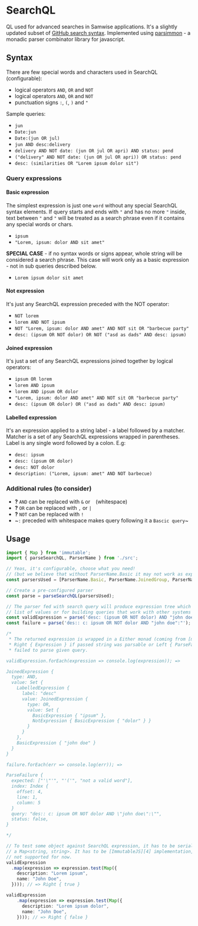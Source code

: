 # SearchQL

QL used for advanced searches in Samwise applications. It's a slightly updated subset of [GitHub search syntax][1]. Implemented using [parsimmon][2] - a monadic parser combinator library for javascript.

## Syntax

There are few special words and characters used in SearchQL (configurable):
- logical operators `AND`, `OR` and `NOT`
- logical operators `AND`, `OR` and `NOT`
- punctuation signs `:`, `(`, `)` and `"`

Sample queries:

- `jun`
- `Date:jun`
- `Date:(jun OR jul)`
- `jun AND desc:delivery`
- `delivery AND NOT date: (jun OR jul OR apri) AND status: pend`
- `("delivery" AND NOT date: (jun OR jul OR apri)) OR status: pend`
- `desc: (similarities OR "Lorem ipsum dolor sit")`

### Query expressions

#### Basic expression

The simplest expression is just one `word` without any special SearchQL syntax elements. If query starts and ends with `"` and has no more `"` inside, text between `"` and `"` will be treated as a search phrase even if it contains any special words or chars.

- `ipsum`
- `"Lorem, ipsum: dolor AND sit amet"`

**SPECIAL CASE** - if no syntax words or signs appear, whole string will be considered a search phrase. This case will work only as a basic expression - not in sub queries described below.

- `Lorem ipsum dolor sit amet`

#### Not expression

It's just any SearchQL expression preceded with the NOT operator:

- `NOT lorem`
- `lorem AND NOT ipsum`
- `NOT "Lorem, ipsum: dolor AND amet" AND NOT sit OR "barbecue party"`
- `desc: (ipsum OR NOT dolor) OR NOT ("asd as dads" AND desc: ipsum)`

#### Joined expression

It's just a set of any SearchQL expressions joined together by logical operators:

- `ipsum OR lorem`
- `lorem AND ipsum`
- `lorem AND ipsum OR dolor`
- `"Lorem, ipsum: dolor AND amet" AND NOT sit OR "barbecue party"`
- `desc: (ipsum OR dolor) OR ("asd as dads" AND desc: ipsum)`

#### Labelled expression

It's an expression applied to a string label - a label followed by a matcher. Matcher is a set of any SearchQL expressions wrapped in parentheses. Label is any single word followed by a colon. E.g:

- `desc: ipsum`
- `desc: (ipsum OR dolor)`
- `desc: NOT dolor`
- `description: ("Lorem, ipsum: amet" AND NOT barbecue)`

### Additional rules (to consider)

- **?** `AND` can be replaced with `&` or ` ` (whitespace)
- **?** `OR` can be replaced with `,` or `|`
- **?** `NOT` can be replaced with `!`
- ~`:` preceded with whitespace makes query following it a `Bascic query`~

## Usage

```typescript
import { Map } from 'immutable';
import { parseSearchQL, ParserName } from './src';

// Yeas, it's configurable, choose what you need!
// (but we believe that without ParserName.Basic it may not work as expected)
const parsersUsed = [ParserName.Basic, ParserName.JoinedGroup, ParserName.Labelled, ParserName.Not];

// Create a pre-configured parser
const parse = parseSearchQL(parsersUsed);

// The parser fed with search query will produce expression tree which can be used for testing some
// list of values or for building queries that work with other systems (e.g. ElasticSearch)
const validExpression = parse('desc: (ipsum OR NOT dolor) AND "john doe"');
const failure = parse('des:: c: ipsum OR NOT dolor AND "john doe":"');

/* 
 * The returned expression is wrapped in a Either monad (coming from [monet][3]), it's 
 * Right { Expression } if passed string was parsable or Left { ParseFailure } if parser
 * failed to parse given query.

validExpression.forEach(expression => console.log(expression)); =>

JoinedExpression {
  type: AND,
  value: Set {
    LabelledExpression {
      label: "desc"
      value: JoinedExpression {
        type: OR,
        value: Set {
          BasicExpression { "ipsum" },
          NotExpression { BasicExpression { "dolor" } }
        }
      }
    },
    BasicExpression { "john doe" }
  }
}

failure.forEach(err => console.log(err)); =>

ParseFailure {
  expected: ["'\"'", "'('", "not a valid word"],
  index: Index {
    offset: 4,
    line: 1,
    column: 5
  }
  query: "des:: c: ipsum OR NOT dolor AND \"john doe\":\"",
  status: false,
}

*/

// To test some object against SearchQL expression, it has to be serialized to 
// a Map<string, string>. It has to be [ImmutableJS][4] implementation, native Map is
// not supported for now.
validExpression
  .map(expression => expression.test(Map({
    description: "Lorem ipsum",
    name: "John Doe",
  }))); // => Right { true }

validExpression
    .map(expression => expression.test(Map({
      description: "Lorem ipsum dolor",
      name: "John Doe",
    }))); // => Right { false }

```


[1]: https://help.github.com/articles/search-syntax/
[2]: https://github.com/jneen/parsimmon
[3]: https://cwmyers.github.io/monet.js/
[4]: https://facebook.github.io/immutable-js/
